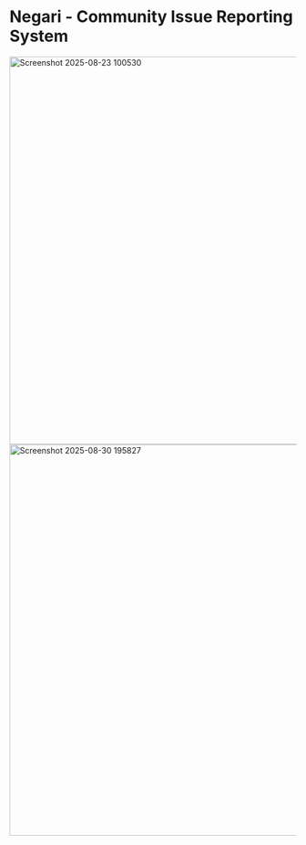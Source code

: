 # Negari - Community Issue Reporting System
 
 <img width="1296" height="680" alt="Screenshot 2025-08-23 100530" src="https://github.com/user-attachments/assets/334b2606-a689-41b0-84b5-20c71058797e" />
<img width="1314" height="686" alt="Screenshot 2025-08-30 195827" src="https://github.com/user-attachments/assets/b619908d-23ec-4644-9c3d-3cf8c545b9ff" />
